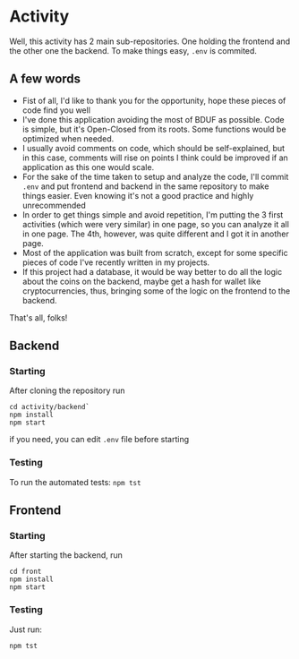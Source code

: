 # Activity

Well, this activity has 2 main sub-repositories. One holding the frontend and the other one the backend. To make things easy, `.env` is commited.

## A few words

* Fist of all, I'd like to thank you for the opportunity, hope these pieces of code find you well
* I've done this application avoiding the most of BDUF as possible. Code is simple, but it's Open-Closed from its roots. Some functions would be optimized when needed.
* I usually avoid comments on code, which should be self-explained, but in this case, comments will rise on points I think could be improved if an application as this one would scale.
* For the sake of the time taken to setup and analyze the code, I'll commit `.env` and put frontend and backend in the same repository to make things easier. Even knowing it's not a good practice and highly unrecommended
* In order to get things simple and avoid repetition, I'm putting the 3 first activities (which were very similar) in one page, so you can analyze it all in one page. The 4th, however, was quite different and I got it in another page.
* Most of the application was built from scratch, except for some specific pieces of code I've recently written in my projects.
* If this project had a database, it would be way better to do all the logic about the coins on the backend, maybe get a hash for wallet like cryptocurrencies, thus, bringing some of the logic on the frontend to the backend.

That's all, folks!


## Backend

### Starting

After cloning the repository run
```
cd activity/backend`
npm install
npm start
```

if you need, you can edit `.env` file before starting

### Testing

To run the automated tests:
 `npm tst`
 
## Frontend

### Starting

After starting the backend, run
```
cd front
npm install
npm start
```

### Testing
Just run:
```
npm tst
```

